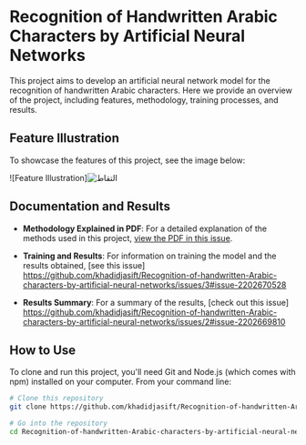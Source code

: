 # Recognition of Handwritten Arabic Characters by Artificial Neural Networks

This project aims to develop an artificial neural network model for the recognition of handwritten Arabic characters. Here we provide an overview of the project, including features, methodology, training processes, and results.

## Feature Illustration

To showcase the features of this project, see the image below:

![Feature Illustration]![التقاط](https://github.com/khadidjasift/Recognition-of-handwritten-Arabic-characters-by-artificial-neural-networks/assets/37297751/7e6cf656-aefa-4d94-b260-f2cf21f1dc42)


## Documentation and Results

- **Methodology Explained in PDF**: For a detailed explanation of the methods used in this project, [view the PDF in this issue](https://github.com/khadidjasift/Recognition-of-handwritten-Arabic-characters-by-artificial-neural-networks/issues/4).

- **Training and Results**: For information on training the model and the results obtained, [see this issue]
  https://github.com/khadidjasift/Recognition-of-handwritten-Arabic-characters-by-artificial-neural-networks/issues/3#issue-2202670528

- **Results Summary**: For a summary of the results, [check out this issue] https://github.com/khadidjasift/Recognition-of-handwritten-Arabic-characters-by-artificial-neural-networks/issues/2#issue-2202669810
  
## How to Use

To clone and run this project, you'll need Git and Node.js (which comes with npm) installed on your computer. From your command line:

```bash
# Clone this repository
git clone https://github.com/khadidjasift/Recognition-of-handwritten-Arabic-characters-by-artificial-neural-networks

# Go into the repository
cd Recognition-of-handwritten-Arabic-characters-by-artificial-neural-networks


